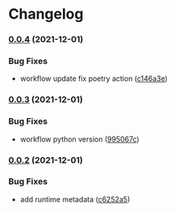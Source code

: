 # Changelog

### [0.0.4](https://www.github.com/kameshsampath/ansible-collection-gloo/compare/v0.0.3...v0.0.4) (2021-12-01)


### Bug Fixes

* workflow update fix poetry action ([c146a3e](https://www.github.com/kameshsampath/ansible-collection-gloo/commit/c146a3e8bb520fa68d733a28c2c5fc20ffc97674))

### [0.0.3](https://www.github.com/kameshsampath/ansible-collection-gloo/compare/v0.0.2...v0.0.3) (2021-12-01)


### Bug Fixes

* workflow python version ([995067c](https://www.github.com/kameshsampath/ansible-collection-gloo/commit/995067c0e2d72f9da2b4f73635a8a61d45f81008))

### [0.0.2](https://www.github.com/kameshsampath/ansible-collection-gloo/compare/v0.0.1...v0.0.2) (2021-12-01)


### Bug Fixes

* add runtime metadata ([c6252a5](https://www.github.com/kameshsampath/ansible-collection-gloo/commit/c6252a55bdd1c6b5dfd4fc2510c982f3a26f5901))
